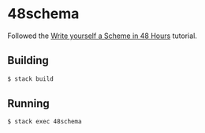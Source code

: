 48schema
========

Followed the [Write yourself a Scheme in 48 Hours](https://en.wikibooks.org/wiki/Write_Yourself_a_Scheme_in_48_Hours) tutorial.

## Building

```sh
$ stack build
```

## Running

```sh
$ stack exec 48schema
```
